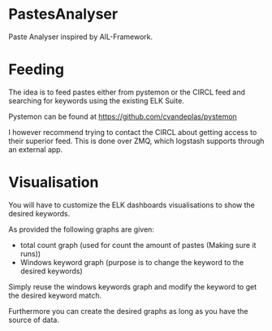 # PastesAnalyser
Paste Analyser inspired by AIL-Framework.

# Feeding
The idea is to feed pastes either from pystemon or the CIRCL feed and searching for keywords using the existing ELK Suite.

Pystemon can be found at https://github.com/cvandeplas/pystemon

I however recommend trying to contact the CIRCL about getting access to their superior feed. This is done over ZMQ, which logstash supports through an external app.


# Visualisation
You will have to customize the ELK dashboards visualisations to show the desired keywords. 

As provided the following graphs are given:
- total count graph (used for count the amount of pastes (Making sure it runs))
- Windows keyword graph (purpose is to change the keyword to the desired keywords)

Simply reuse the windows keywords graph and modify the keyword to get the desired keyword match.

Furthermore you can create the desired graphs as long as you have the source of data.
